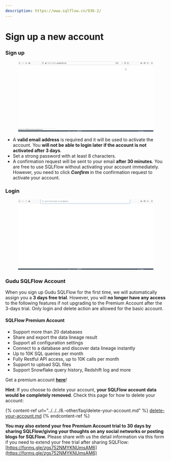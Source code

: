 ```yaml
---
description: https://www.sqlflow.cn/936-2/
---
```


# Sign up a new account

### Sign up

<figure><img src="../../../.gitbook/assets/sqlflow-register-sign-up.gif" alt=""><figcaption></figcaption></figure>

* A **valid email address** is required and it will be used to activate the account. You **will not be able to login later if the account is not activated after 3 days**.
* Set a strong password with at least 8 characters.&#x20;
* A confirmation request will be sent to your email **after 30 minutes**. You are free to use SQLFlow without activating your account immediately. However, you need to click _**Confirm**_ in the confirmation request to activate your account.

### Login

<figure><img src="../../../.gitbook/assets/sqlflow-register-login.gif" alt=""><figcaption></figcaption></figure>

### Gudu SQLFlow Account

When you sign up Gudu SQLFlow for the first time, we will automatically assign you a **3 days free trial**. However, you will **no longer have any access** to the following features if not upgrading to the Premium Account after the 3-days trial. Only login and delete action are allowed for the basic account.&#x20;

#### SQLFlow Premium Account

* Support more than 20 databases
* Share and export the data lineage result
* Support all configuration settings
* Connect to a database and discover data lineage instantly
* Up to 10K SQL queries per month
* Fully Restful API access, up to 10K calls per month
* Support to upload SQL files
* Support Snowflake query history, Redshift log and more

Get a premium account [**here**](https://www.gudusoft.com/purchase-premium-account/)!

**Hint**: If you choose to delete your account, **your SQLFlow account data would be completely removed**. Check this page for how to delete your account:

{% content-ref url="../../../8.-other/faq/delete-your-account.md" %}
[delete-your-account.md](../../../8.-other/faq/delete-your-account.md)
{% endcontent-ref %}

**You may also extend your free Premium Account trial to 30 days by sharing SQLFlow/giving your thoughts on any social networks or posting blogs for SQLFlow.** Please share with us the detail information via this form if you need to extend your free trial after sharing SQLFlow: [https://forms.gle/zgs752NMYKNUmsAM6](https://forms.gle/zgs752NMYKNUmsAM6)
